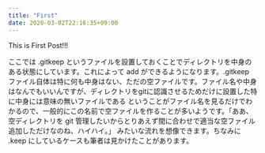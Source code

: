 ```yaml
---
title: "First"
date: 2020-03-02T22:16:35+09:00
---
```


This is First Post!!!

ここでは .gitkeep というファイルを設置しておくことでディレクトリを中身のある状態にしています。これによって add ができるようになります。.gitkeep ファイル自体は特に何も中身はない、ただの空ファイルです。ファイル名や中身はなんでもいいんですが、ディレクトリをgitに認識させるためだけに設置した特に中身には意味の無いファイルである ということがファイル名を見るだけでわかるので、一般的にこの名前で空ファイルを作ることが多いようです。「ああ、空ディレクトリを git 管理したいからとりあえず間に合わせで適当な空ファイル追加しただけなのね、ハイハイ。」 みたいな流れを想像できます。ちなみに .keep にしているケースも筆者は見かけたことがあります。






